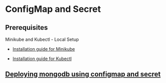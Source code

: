 # ConfigMap and Secret

## Prerequisites
Minikube and Kubectl - Local Setup

- [Installation guide for Minikube](https://minikube.sigs.k8s.io/docs/start/)

- [Installation guide for Kubectl](https://kubernetes.io/docs/tasks/tools/install-kubectl/)

## [Deploying mongodb using configmap and secret](https://github.com/hotiaDiallo/quick-mongodb-k8s)